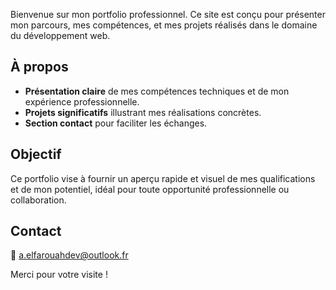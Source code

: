 
Bienvenue sur mon portfolio professionnel. Ce site est conçu pour présenter mon parcours, mes compétences, et mes projets réalisés dans le domaine du développement web.

## À propos

- **Présentation claire** de mes compétences techniques et de mon expérience professionnelle.  
- **Projets significatifs** illustrant mes réalisations concrètes.  
- **Section contact** pour faciliter les échanges.

## Objectif

Ce portfolio vise à fournir un aperçu rapide et visuel de mes qualifications et de mon potentiel, idéal pour toute opportunité professionnelle ou collaboration.

## Contact

📧 [a.elfarouahdev@outlook.fr](mailto:a.elfarouahdev@outlook.fr)  

Merci pour votre visite !
